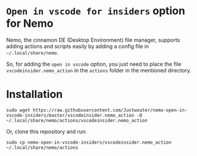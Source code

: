 # `Open in vscode for insiders` option for Nemo

Nemo, the cinnamon DE (Desktop Environment) file manager, supports adding actions and scripts easily by adding a config file in `~/.local/share/nemo`.

So, for adding the `open in vscode` option, you just need to place the file `vscodeinsider.nemo_action` in the `actions` folder in the mentioned directory.

# Installation

```shell
sudo wget https://raw.githubusercontent.com/Justwouter/nemo-open-in-vscode-insiders/master/vscodeinsider.nemo_action -O ~/.local/share/nemo/actions/vscodeinsider.nemo_action
```

Or, clone this repository and run:

```shell
sudo cp nemo-open-in-vscode-insiders/vscodeinsider.nemo_action ~/.local/share/nemo/actions
```

